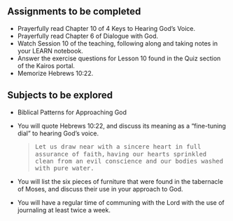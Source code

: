 ---
---

## Assignments to be completed

- Prayerfully read Chapter 10 of 4 Keys to Hearing God’s Voice.
- Prayerfully read Chapter 6 of Dialogue with God.
- Watch Session 10 of the teaching, following along and taking notes in your LEARN notebook.
- Answer the exercise questions for Lesson 10 found in the Quiz section of the Kairos portal.
- Memorize Hebrews 10:22.

## Subjects to be explored

- Biblical Patterns for Approaching God
- You will quote Hebrews 10:22, and discuss its meaning as a “fine-tuning dial” to hearing God’s voice.
  > <samp>Let us draw near with a sincere heart in full assurance of faith,</samp>
  <samp>having our hearts sprinkled clean from an evil conscience and our bodies washed with pure water.</samp>

- You will list the six pieces of furniture that were found in the tabernacle of Moses, and discuss their use in your approach to God.
- You will have a regular time of communing with the Lord with the use of journaling at least twice a week.
